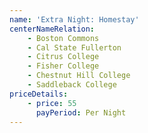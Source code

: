 ```yaml
---
name: 'Extra Night: Homestay'
centerNameRelation:
    - Boston Commons
    - Cal State Fullerton
    - Citrus College
    - Fisher College
    - Chestnut Hill College
    - Saddleback College
priceDetails:
    - price: 55
      payPeriod: Per Night
---
```

